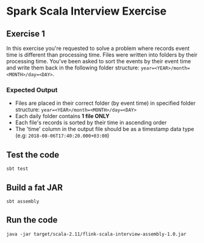 # Spark Scala Interview Exercise

## Exercise 1

In this exercise you're requested to solve a problem where records event time is different than processing time.
Files were written into folders by their processing time. You've been asked to sort the events by their event time and 
write them back in the following folder structure: `year=<YEAR>/month=<MONTH>/day=<DAY>`.

 ### Expected Output
 
 * Files are placed in their correct folder (by event time) in specified folder structure: `year=<YEAR>/month=<MONTH>/day=<DAY>`
 * Each daily folder contains <b> 1 file ONLY </b>
 * Each file's records is sorted by their time in ascending order
 * The 'time' column in the output file should be as a timestamp data type (e.g: `2018-08-06T17:40:20.000+03:00`)

## Test the code
```
sbt test
```

## Build a fat JAR

```
sbt assembly
```

## Run the code

```
java -jar target/scala-2.11/flink-scala-interview-assembly-1.0.jar
```